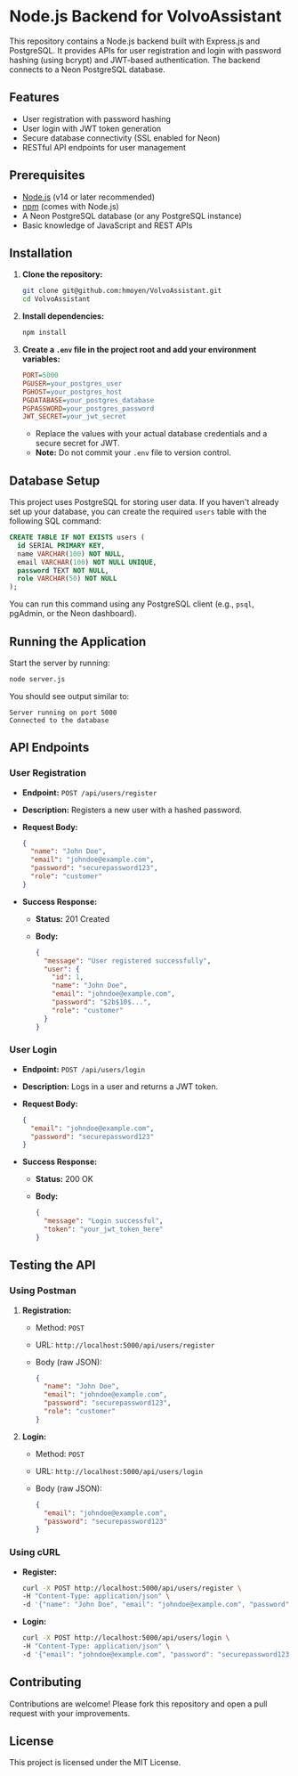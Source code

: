 # Node.js Backend for VolvoAssistant

This repository contains a Node.js backend built with Express.js and PostgreSQL. It provides APIs for user registration and login with password hashing (using bcrypt) and JWT-based authentication. The backend connects to a Neon PostgreSQL database.

## Features

- User registration with password hashing
- User login with JWT token generation
- Secure database connectivity (SSL enabled for Neon)
- RESTful API endpoints for user management

## Prerequisites

- [Node.js](https://nodejs.org/) (v14 or later recommended)
- [npm](https://www.npmjs.com/) (comes with Node.js)
- A Neon PostgreSQL database (or any PostgreSQL instance)
- Basic knowledge of JavaScript and REST APIs

## Installation

1. **Clone the repository:**

   ```bash
   git clone git@github.com:hmoyen/VolvoAssistant.git
   cd VolvoAssistant
   ```

2. **Install dependencies:**

   ```bash
   npm install
   ```

3. **Create a `.env` file in the project root and add your environment variables:**

   ```ini
   PORT=5000
   PGUSER=your_postgres_user
   PGHOST=your_postgres_host
   PGDATABASE=your_postgres_database
   PGPASSWORD=your_postgres_password
   JWT_SECRET=your_jwt_secret
   ```

   - Replace the values with your actual database credentials and a secure secret for JWT.
   - **Note:** Do not commit your `.env` file to version control.

## Database Setup

This project uses PostgreSQL for storing user data. If you haven't already set up your database, you can create the required `users` table with the following SQL command:

```sql
CREATE TABLE IF NOT EXISTS users (
  id SERIAL PRIMARY KEY,
  name VARCHAR(100) NOT NULL,
  email VARCHAR(100) NOT NULL UNIQUE,
  password TEXT NOT NULL,
  role VARCHAR(50) NOT NULL
);
```

You can run this command using any PostgreSQL client (e.g., `psql`, pgAdmin, or the Neon dashboard).

## Running the Application

Start the server by running:

```bash
node server.js
```

You should see output similar to:

```
Server running on port 5000
Connected to the database
```

## API Endpoints

### User Registration

- **Endpoint:** `POST /api/users/register`
- **Description:** Registers a new user with a hashed password.
- **Request Body:**

  ```json
  {
    "name": "John Doe",
    "email": "johndoe@example.com",
    "password": "securepassword123",
    "role": "customer"
  }
  ```

- **Success Response:**
  - **Status:** 201 Created
  - **Body:**

    ```json
    {
      "message": "User registered successfully",
      "user": {
        "id": 1,
        "name": "John Doe",
        "email": "johndoe@example.com",
        "password": "$2b$10$...",
        "role": "customer"
      }
    }
    ```

### User Login

- **Endpoint:** `POST /api/users/login`
- **Description:** Logs in a user and returns a JWT token.
- **Request Body:**

  ```json
  {
    "email": "johndoe@example.com",
    "password": "securepassword123"
  }
  ```

- **Success Response:**
  - **Status:** 200 OK
  - **Body:**

    ```json
    {
      "message": "Login successful",
      "token": "your_jwt_token_here"
    }
    ```

## Testing the API

### Using Postman

1. **Registration:**
   - Method: `POST`
   - URL: `http://localhost:5000/api/users/register`
   - Body (raw JSON):

     ```json
     {
       "name": "John Doe",
       "email": "johndoe@example.com",
       "password": "securepassword123",
       "role": "customer"
     }
     ```

2. **Login:**
   - Method: `POST`
   - URL: `http://localhost:5000/api/users/login`
   - Body (raw JSON):

     ```json
     {
       "email": "johndoe@example.com",
       "password": "securepassword123"
     }
     ```

### Using cURL

- **Register:**

  ```bash
  curl -X POST http://localhost:5000/api/users/register \
  -H "Content-Type: application/json" \
  -d '{"name": "John Doe", "email": "johndoe@example.com", "password": "securepassword123", "role": "customer"}'
  ```

- **Login:**

  ```bash
  curl -X POST http://localhost:5000/api/users/login \
  -H "Content-Type: application/json" \
  -d '{"email": "johndoe@example.com", "password": "securepassword123"}'
  ```

## Contributing

Contributions are welcome! Please fork this repository and open a pull request with your improvements.

## License

This project is licensed under the MIT License.


